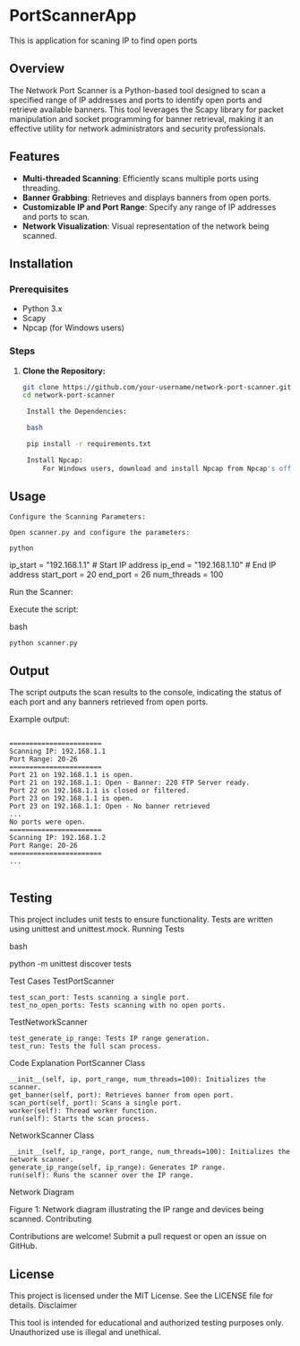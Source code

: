 # PortScannerApp
This is application for scaning IP  to find open ports


## Overview

The Network Port Scanner is a Python-based tool designed to scan a specified range of IP addresses and ports to identify open ports and retrieve available banners. This tool leverages the Scapy library for packet manipulation and socket programming for banner retrieval, making it an effective utility for network administrators and security professionals.

## Features

- **Multi-threaded Scanning**: Efficiently scans multiple ports using threading.
- **Banner Grabbing**: Retrieves and displays banners from open ports.
- **Customizable IP and Port Range**: Specify any range of IP addresses and ports to scan.
- **Network Visualization**: Visual representation of the network being scanned.

## Installation

### Prerequisites

- Python 3.x
- Scapy
- Npcap (for Windows users)

### Steps

1. **Clone the Repository:**

   ```bash
   git clone https://github.com/your-username/network-port-scanner.git
   cd network-port-scanner

    Install the Dependencies:

    bash

    pip install -r requirements.txt

    Install Npcap:
        For Windows users, download and install Npcap from Npcap's official website.

## Usage

    Configure the Scanning Parameters:

    Open scanner.py and configure the parameters:

    python

ip_start = "192.168.1.1"  # Start IP address
ip_end = "192.168.1.10"  # End IP address
start_port = 20
end_port = 26
num_threads = 100

Run the Scanner:

Execute the script:

bash

    python scanner.py

## Output

The script outputs the scan results to the console, indicating the status of each port and any banners retrieved from open ports.

Example output:
<pre>
<code>
=======================
Scanning IP: 192.168.1.1
Port Range: 20-26
=======================
Port 21 on 192.168.1.1 is open.
Port 21 on 192.168.1.1: Open - Banner: 220 FTP Server ready.
Port 22 on 192.168.1.1 is closed or filtered.
Port 23 on 192.168.1.1 is open.
Port 23 on 192.168.1.1: Open - No banner retrieved
...
No ports were open.
=======================
Scanning IP: 192.168.1.2
Port Range: 20-26
=======================
...
</code>
</pre>
## Testing

This project includes unit tests to ensure functionality. Tests are written using unittest and unittest.mock.
Running Tests

bash

python -m unittest discover tests

Test Cases
TestPortScanner

    test_scan_port: Tests scanning a single port.
    test_no_open_ports: Tests scanning with no open ports.

TestNetworkScanner

    test_generate_ip_range: Tests IP range generation.
    test_run: Tests the full scan process.

Code Explanation
PortScanner Class

    __init__(self, ip, port_range, num_threads=100): Initializes the scanner.
    get_banner(self, port): Retrieves banner from open port.
    scan_port(self, port): Scans a single port.
    worker(self): Thread worker function.
    run(self): Starts the scan process.

NetworkScanner Class

    __init__(self, ip_range, port_range, num_threads=100): Initializes the network scanner.
    generate_ip_range(self, ip_range): Generates IP range.
    run(self): Runs the scanner over the IP range.

Network Diagram

Figure 1: Network diagram illustrating the IP range and devices being scanned.
Contributing

Contributions are welcome! Submit a pull request or open an issue on GitHub.
 ## License

This project is licensed under the MIT License. See the LICENSE file for details.
Disclaimer

This tool is intended for educational and authorized testing purposes only. Unauthorized use is illegal and unethical.
